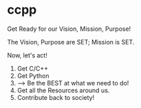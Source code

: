 # ccpp
Get Ready for our Vision, Mission, Purpose!  

The Vision, Purpose are SET;  Mission is SET.

Now, let's act! 

1) Get C/C++
2) Get Python
3) -->  Be the BEST at what we need to do!
4) Get all the Resources around us.
5) Contribute back to society!
